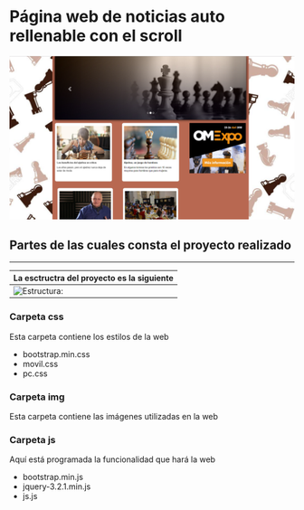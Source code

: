 # Página web de noticias auto rellenable con el scroll
![Aspecto:](https://raw.githubusercontent.com/sergjime/noticias/master/img/web.png) 
## Partes de las cuales consta el proyecto realizado
------------------------------------------------------------------------------
| **La esctructra del proyecto es la siguiente** |
| ---------- |
| ![Estructura:](https://rawgit.com/sergjime/noticias/master/img/estructura.PNG)   |
### Carpeta css
Esta carpeta contiene los estilos de la web
- bootstrap.min.css
- movil.css
- pc.css
### Carpeta img
Esta carpeta contiene las imágenes utilizadas en la web
### Carpeta js
Aquí está programada la funcionalidad que hará la web
- bootstrap.min.js
- jquery-3.2.1.min.js
- js.js
